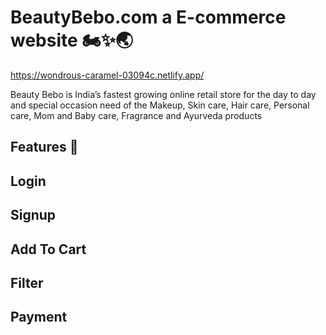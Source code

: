 # BeautyBebo.com a E-commerce website 🏍️✨🌏

https://wondrous-caramel-03094c.netlify.app/


Beauty Bebo is India’s fastest growing online retail store for the day to day and special occasion need of the Makeup, Skin care, Hair care, Personal care, Mom and Baby care, Fragrance and Ayurveda products



## Features 🚀
## Login
## Signup
## Add To Cart
## Filter
## Payment
